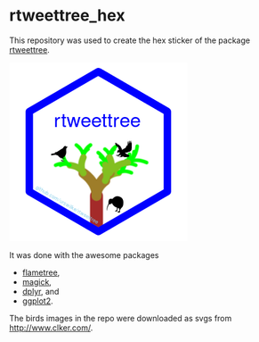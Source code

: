 
<!-- README.md is generated from README.Rmd. Please edit that file -->

# rtweettree\_hex

This repository was used to create the hex sticker of the package
[rtweettree](https://github.com/urswilke/rtweettree).

<img src="images/hex_sticker.png" width="320" />

It was done with the awesome packages

-   [flametree](https://github.com/djnavarro/flametree),
-   [magick](https://github.com/ropensci/magick),
-   [dplyr](https://github.com/tidyverse/dplyr/), and
-   [ggplot2](https://cran.r-project.org/web/packages/ggplot2/index.html).

The birds images in the repo were downloaded as svgs from
<http://www.clker.com/>.
